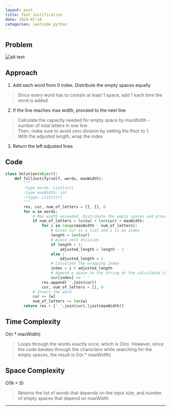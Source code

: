 ```yaml
---
layout: post
title: Text Justification
date: 2024-07-10
categories: leetcode python
---
```


## Problem
![alt text](/blog/public/img/TextJustification.png)

## Approach
1. Add each word from 0 index. Distribute the empty spaces equally
> Since every word has to contain at least 1 space, add 1 each time the word is added

2. If the line reaches max width, proceed to the next line
> Calculate the capacity needed for empty space by maxWidth - number of total letters in one line  
Then, make sure to avoid zero division by setting the floor to 1.  
With the adjusted length, wrap the index

3. Return the left adjusted lines 

## Code
```python
class Solution(object):
    def fullJustify(self, words, maxWidth):
        """
        :type words: List[str]
        :type maxWidth: int
        :rtype: List[str]
        """
        res, cur, num_of_letters = [], [], 0
        for w in words:
            # Max width exceeded. Distribute the empty spaces and proceed to the next line
            if num_of_letters + len(w) + len(cur) > maxWidth:
                for i in range(maxWidth - num_of_letters):
                    # Given cur is a list and i is an index
                    length = len(cur)
                    # Avoid zero division
                    if length > 1:
                        adjusted_length = length - 1
                    else :
                        adjusted_length = 1
                    # Calculate the wrapping index
                    index = i % adjusted_length  
                    # Append a space to the string at the calculated index
                    cur[index] += ' '  
                res.append(''.join(cur))
                cur, num_of_letters = [], 0
            # Insert the word
            cur += [w]
            num_of_letters += len(w)
        return res + [' '.join(cur).ljust(maxWidth)]
```

## Time Complexity
O(n * maxWidth)
> Loops through the words exactly once, which is O(n). However, since the code iterates through the characters while searching for the empty spaces, the result is O(n * maxWidth)

## Space Complexity
O(N + S)
> Returns the list of words that depends on the input size, and number of empty spaces that depend on maxWidth

---